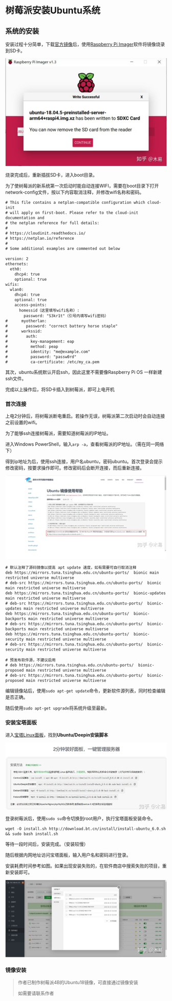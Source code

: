 # 树莓派安装Ubuntu系统

## 系统的安装

安装过程十分简单，下载[官方镜像](https://cdimage.ubuntu.com/releases/18.04.5/release/ubuntu-18.04.5-preinstalled-server-arm64+raspi4.img.xz)后，使用[Raspberry Pi Imager](https://downloads.raspberrypi.org/imager/imager_1.4.exe)软件将镜像烧录到SD卡。

![image-20211128215056808](image/image-20211128215056808.png)

烧录完成后，重新插拔SD卡，进入boot目录。

为了使树莓派的新系统第一次启动时能自动连接WIFI，需要在boot目录下打开network-config文件，按以下内容取消注释，并修改wifi名称和密码。

```text
# This file contains a netplan-compatible configuration which cloud-init
# will apply on first-boot. Please refer to the cloud-init documentation and
# the netplan reference for full details:
#
# https://cloudinit.readthedocs.io/
# https://netplan.io/reference
#
# Some additional examples are commented out below

version: 2
ethernets:
  eth0:
    dhcp4: true
    optional: true
wifis:
  wlan0:
    dhcp4: true
    optional: true
    access-points:
      homessid（这里填写wifi名称）:
        password: "S3kr1t"（引号内填写wifi密码）
#      myotherlan:
#        password: "correct battery horse staple"
#      workssid:
#        auth:
#          key-management: eap
#          method: peap
#          identity: "me@example.com"
#          password: "passw0rd"
#          ca-certificate: /etc/my_ca.pem
```

其次，ubuntu系统默认开启ssh，因此这里不需要像Raspberry Pi OS 一样新建ssh文件。

完成以上操作后，将SD卡插入到树莓派，即可上电开机

### 首次连接

上电2分钟后，将树莓派断电重启。若操作无误，树莓派第二次启动时会自动连接之前设置的wifi。

为了能够ssh连接树莓派，需要知道树莓派的IP地址。

进入Windows PowerShell，输入`arp -a`，查看树莓派的IP地址。（需在同一网络下）

得到ip地址为后，使用ssh连接，用户名ubuntu，密码ubuntu。首次登录会提示修改密码，按要求操作即可。修改密码后会断开连接，而后重新连接。

![image-20211128215522949](image/image-20211128215522949.png)

```text
# 默认注释了源码镜像以提高 apt update 速度，如有需要可自行取消注释
deb https://mirrors.tuna.tsinghua.edu.cn/ubuntu-ports/  bionic main restricted universe multiverse
# deb-src https://mirrors.tuna.tsinghua.edu.cn/ubuntu-ports/  bionic main restricted universe multiverse
deb https://mirrors.tuna.tsinghua.edu.cn/ubuntu-ports/  bionic-updates main restricted universe multiverse
# deb-src https://mirrors.tuna.tsinghua.edu.cn/ubuntu-ports/  bionic-updates main restricted universe multiverse
deb https://mirrors.tuna.tsinghua.edu.cn/ubuntu-ports/  bionic-backports main restricted universe multiverse
# deb-src https://mirrors.tuna.tsinghua.edu.cn/ubuntu-ports/  bionic-backports main restricted universe multiverse
deb https://mirrors.tuna.tsinghua.edu.cn/ubuntu-ports/  bionic-security main restricted universe multiverse
# deb-src https://mirrors.tuna.tsinghua.edu.cn/ubuntu-ports/  bionic-security main restricted universe multiverse

# 预发布软件源，不建议启用
# deb https://mirrors.tuna.tsinghua.edu.cn/ubuntu-ports/  bionic-proposed main restricted universe multiverse
# deb-src https://mirrors.tuna.tsinghua.edu.cn/ubuntu-ports/  bionic-proposed main restricted universe multiverse
```

编辑镜像站后，使用`sudo apt-get update`命令，更新软件源列表，同时检查编辑是否正确。

随后使用`sudo apt-get upgrade`将系统升级至最新。

### 安装宝塔面板

进入[宝塔Linux面板](https://link.zhihu.com/?target=https%3A//www.bt.cn/download/linux.html)，找到**Ubuntu/Deepin安装脚本**

![image-20211128215618490](image/image-20211128215618490.png)

登录树莓派后，使用`sudo su`命令切换到root用户，执行宝塔面板安装命令。

```text
wget -O install.sh http://download.bt.cn/install/install-ubuntu_6.0.sh && sudo bash install.sh
```

等待一段时间后，安装完成。（安装较慢）

随后根据内网地址访问宝塔面板，输入用户名和密码进行登录。

安装耗费时间参考如图。如果出现安装失败的，在软件商店中搜索失败的项目，重新安装即可。

![image-20211128215726155](image/image-20211128215726155.png)

### 镜像安装

> 作者已制作树莓派4B的Ubuntu18镜像，可直接通过镜像安装
>
> 如需要请联系作者


